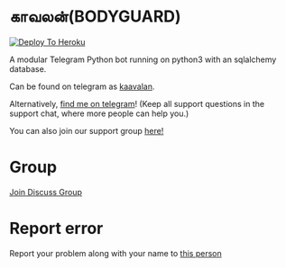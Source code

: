# காவலன்(BODYGUARD)

[![Deploy To Heroku](https://www.herokucdn.com/deploy/button.svg)](https://dashboard.heroku.com/new?template=https://github.com/sakhaavvaavaj93/kaavalan)

A modular Telegram Python bot running on python3 with an sqlalchemy database.

Can be found on telegram as [kaavalan](https://t.me/kaavalan_bot).

Alternatively, [find me on telegram](https://t.me/vaasukionfire7966)! (Keep all support questions in the support chat, where more people can help you.)

You can also join our support group [here!](https://t.me/kaavalan_bot)

# Group
[Join Discuss Group](https://t.me/giveaways_24hrs)

# Report error
Report your problem along with your name to [this person](https://t.me/vaasukionfire7966)

